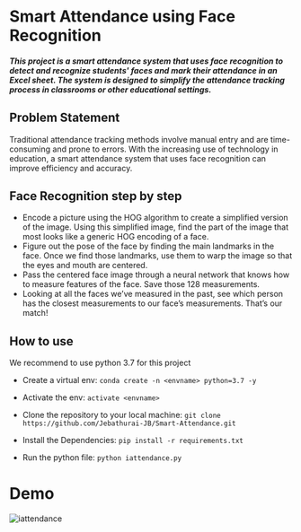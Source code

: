 
# Smart Attendance using Face Recognition

##### This project is a smart attendance system that uses face recognition to detect and recognize students' faces and mark their attendance in an Excel sheet. The system is designed to simplify the attendance tracking process in classrooms or other educational settings.


## Problem Statement
Traditional attendance tracking methods involve manual entry and are time-consuming and prone to errors. With the increasing use of technology in education, a smart attendance system that uses face recognition can improve efficiency and accuracy.
## Face Recognition step by step

- Encode a picture using the HOG algorithm to create a simplified version of the image. Using this simplified image, find the part of the image that most looks like a generic HOG encoding of a face.
- Figure out the pose of the face by finding the main landmarks in the face. Once we find those landmarks, use them to warp the image so that the eyes and mouth are centered.
- Pass the centered face image through a neural network that knows how to measure features of the face. Save those 128 measurements.
- Looking at all the faces we’ve measured in the past, see which person has the closest measurements to our face’s measurements. That’s our match!
## How to use

We recommend to use python 3.7 for this project

- Create a virtual env:  `conda create -n <envname> python=3.7 -y` 

- Activate the env:  `activate <envname>`

- Clone the repository to your local machine: `git clone https://github.com/Jebathurai-JB/Smart-Attendance.git`

- Install the Dependencies: `pip install -r requirements.txt`

- Run the python file: `python iattendance.py`



# Demo

![iattendance](https://user-images.githubusercontent.com/74975910/224779942-d3d19df0-87ad-42bf-a1e2-86d8bbd40cbf.gif)

